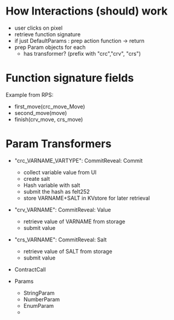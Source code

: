 # How Interactions (should) work

- user clicks on pixel 
- retrieve function signature
- if just DefaultParams : prep action function -> return
- prep Param objects for each
  - has transformer? (prefix with "crc","crv", "crs")


# Function signature fields
Example from RPS: 
- first_move(crc_move_Move)
- second_move(move)
- finish(crv_move, crs_move)

# Param Transformers
- "crc_VARNAME_VARTYPE": CommitReveal: Commit
  - collect variable value from UI
  - create salt
  - Hash variable with salt
  - submit the hash as felt252
  - store VARNAME+SALT in KVstore for later retrieval 
- "crv_VARNAME": CommitReveal: Value
  - retrieve value of VARNAME from storage
  - submit value
- "crs_VARNAME": CommitReveal: Salt
  - retrieve value of SALT from storage
  - submit value

- ContractCall
- Params
    - StringParam
    - NumberParam
    - EnumParam
    - 

    